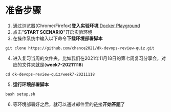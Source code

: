 # 准备步骤
1. 通过浏览器(Chrome/Firefox)**登入实验环境** [Docker Playground](https://katacoda.com/loodse/courses/docker/docker-01-playground)
2. 点击"**START SCENARIO**"开启实验环境
3. 在操作系统中输入以下命令**下载环境部署脚本**
```
git clone https://github.com/chance2021/dk-devops-review-quiz.git
```
4. 进入复习当周的文件夹，比如我们在2021年11月18日的第七周复习分享会，对应的文件夹就是(**week7-20211118**)
```
cd dk-devops-review-quiz/week7-20211118
```
5. **运行环境部署脚本**
```
bash setup.sh
```
6. 等环境部署好之后，就可以通过邮件里的链接**开始答题**了
